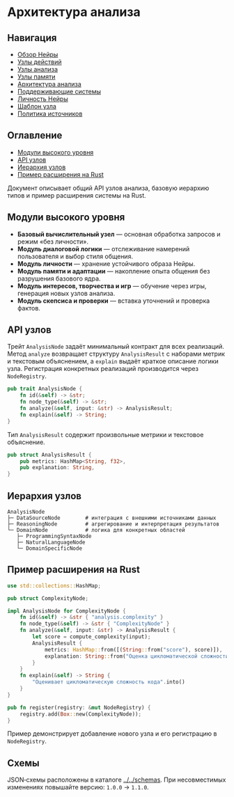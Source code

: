 # Архитектура анализа

## Навигация
- [Обзор Нейры](README.md)
- [Узлы действий](action-nodes.md)
- [Узлы анализа](analysis-nodes.md)
- [Узлы памяти](memory-nodes.md)
- [Архитектура анализа](analysis-architecture.md)
- [Поддерживающие системы](support-systems.md)
- [Личность Нейры](personality.md)
- [Шаблон узла](node-template.md)
- [Политика источников](source-policy.md)

## Оглавление
- [Модули высокого уровня](#модули-высокого-уровня)
- [API узлов](#api-узлов)
- [Иерархия узлов](#иерархия-узлов)
- [Пример расширения на Rust](#пример-расширения-на-rust)


Документ описывает общий API узлов анализа, базовую иерархию типов и пример расширения системы на Rust.

## Модули высокого уровня

- **Базовый вычислительный узел** — основная обработка запросов и режим «без личности».
- **Модуль диалоговой логики** — отслеживание намерений пользователя и выбор стиля общения.
- **Модуль личности** — хранение устойчивого образа Нейры.
- **Модуль памяти и адаптации** — накопление опыта общения без разрушения базового ядра.
- **Модуль интересов, творчества и игр** — обучение через игры, генерация новых узлов анализа.
- **Модуль скепсиса и проверки** — вставка уточнений и проверка фактов.


## API узлов

Трейт `AnalysisNode` задаёт минимальный контракт для всех реализаций. Метод `analyze` возвращает структуру `AnalysisResult` с наборами метрик и текстовым объяснением, а `explain` выдаёт краткое описание логики узла. Регистрация конкретных реализаций производится через `NodeRegistry`.

```rust
pub trait AnalysisNode {
    fn id(&self) -> &str;
    fn node_type(&self) -> &str;
    fn analyze(&self, input: &str) -> AnalysisResult;
    fn explain(&self) -> String;
}
```

Тип `AnalysisResult` содержит произвольные метрики и текстовое объяснение.

```rust
pub struct AnalysisResult {
    pub metrics: HashMap<String, f32>,
    pub explanation: String,
}
```

## Иерархия узлов

```text
AnalysisNode
├─ DataSourceNode        # интеграция с внешними источниками данных
├─ ReasoningNode         # агрегирование и интерпретация результатов
└─ DomainNode            # логика для конкретных областей
   ├─ ProgrammingSyntaxNode
   ├─ NaturalLanguageNode
   └─ DomainSpecificNode
```

## Пример расширения на Rust

```rust
use std::collections::HashMap;

pub struct ComplexityNode;

impl AnalysisNode for ComplexityNode {
    fn id(&self) -> &str { "analysis.complexity" }
    fn node_type(&self) -> &str { "ComplexityNode" }
    fn analyze(&self, input: &str) -> AnalysisResult {
        let score = compute_complexity(input);
        AnalysisResult {
            metrics: HashMap::from([(String::from("score"), score)]),
            explanation: String::from("Оценка цикломатической сложности"),
        }
    }
    fn explain(&self) -> String {
        "Оценивает цикломатическую сложность кода".into()
    }
}

pub fn register(registry: &mut NodeRegistry) {
    registry.add(Box::new(ComplexityNode));
}
```

Пример демонстрирует добавление нового узла и его регистрацию в `NodeRegistry`.

## Схемы

JSON‑схемы расположены в каталоге [../../schemas](../../schemas). При несовместимых изменениях повышайте версию: `1.0.0` → `1.1.0`.
